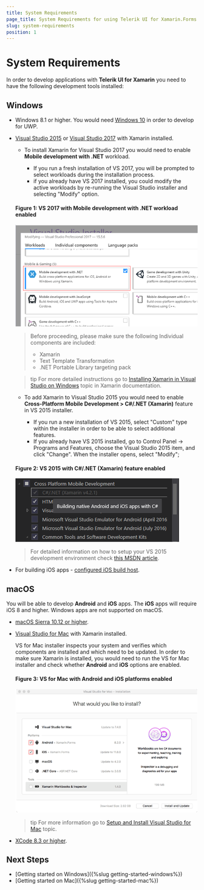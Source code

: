 ```yaml
---
title: System Requirements
page_title: System Requirements for using Telerik UI for Xamarin.Forms
slug: system-requirements
position: 1
---
```


# System Requirements

In order to develop applications with **Telerik UI for Xamarin** you need to have the following development tools installed:

## Windows

- Windows 8.1 or higher. You would need [Windows 10](https://www.microsoft.com/en-us/windows/get-windows-10) in order to develop for UWP.
- [Visual Studio 2015](https://www.visualstudio.com/downloads/) or [Visual Studio 2017](https://www.visualstudio.com/downloads/) with Xamarin installed.

	* To install Xamarin for Visual Studio 2017 you would need to enable **Mobile development with .NET** workload. 
		
		* If you run a fresh installation of VS 2017, you will be prompted to select workloads during the installation process.
		* if you already have VS 2017 installed, you could modify the active workloads by re-running the Visual Studio installer and selecting "Modify" option.
	
	#### Figure 1: VS 2017 with Mobile development with .NET workload enabled
	![](images/vs2017_xamarin_workload.png)
		
	> Before proceeding, please make sure the following Individual components are included:
	>	* Xamarin
	>	* Text Template Transformation
	>	* .NET Portable Library targeting pack

	>tip For more detailed instructions go to [Installing Xamarin in Visual Studio on Windows](https://docs.microsoft.com/en-us/xamarin/cross-platform/get-started/installation/windows) topic in Xamarin documentation.
 
	* То add Xamarin to Visual Studio 2015 you would need to enable **Cross-Platform Mobile Development > C#/.NET (Xamarin)** feature in VS 2015 installer.
	
		* If you run a new installation of VS 2015, select "Custom" type within the installer in order to be able to select additional features.
		* If you already have VS 2015 installed, go to Control Panel -> Programs and Features, choose the Visual Studio 2015 item, and click "Change". When the installer opens, select "Modify";
	
	#### Figure 2: VS 2015 with C#/.NET (Xamarin) feature enabled	
	![](images/vs2015_xamarin_install.png)
	
	> For detailed information on how to setup your VS 2015 development environment check [this MSDN article](https://msdn.microsoft.com/en-us/library/mt613162.aspx).
	
- For building iOS apps - [configured iOS build host](https://developer.xamarin.com/guides/ios/getting_started/installation/windows/connecting-to-mac/).


## macOS

You will be able to develop **Android** and **iOS** apps. The **iOS** apps will require iOS 8 and higher. Windows apps are not supported on macOS.

-  [macOS Sierra 10.12 or higher](http://www.apple.com/osx/).
-  [Visual Studio for Mac](https://www.visualstudio.com/downloads/) with Xamarin installed.

	VS for Mac installer inspects your system and verifies which components are installed and which need to be updated. In order to make sure Xamarin is installed, you would need to run the VS for Mac installer and check whether **Android** and **iOS** options are enabled.
	
	#### Figure 3: VS for Mac with Android and iOS platforms enabled
	![](images/vsmac_xamarin.png)

	>tip For more information go to [Setup and Install Visual Studio for Mac](https://docs.microsoft.com/en-us/visualstudio/mac/installation) topic.

-  [XCode 8.3 or higher](https://developer.apple.com/xcode/).

## Next Steps

- [Getting started on Windows]({%slug getting-started-windows%})
- [Getting started on Mac]({%slug getting-started-mac%})